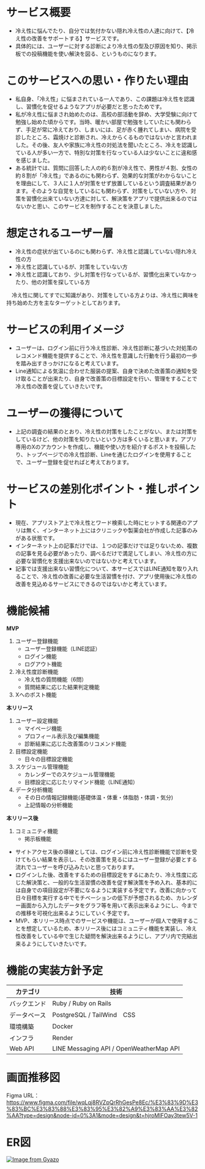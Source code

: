 # サービス概要
* 冷え性に悩んでたり、自分では気付かない隠れ冷え性の人達に向けて、【冷え性の改善をサポートする】サービスです。
* 具体的には、ユーザーに対する診断により冷え性の型及び原因を知り、掲示板での投稿機能を使い解決を図る、というものになります。

# このサービスへの思い・作りたい理由
* 私自身、「冷え性」に悩まされている一人であり、この課題は冷え性を認識し、習慣化を促せるようなアプリが必要だと思ったためです。
* 私が冷え性に悩まされ始めたのは、高校の部活動を辞め、大学受験に向けて勉強し始めた頃からです。当時、暖かい部屋で勉強をしていたにも関わらず、手足が常に冷えており、しまいには、足が赤く腫れてしまい、病院を受診したところ、霜焼けと診断され、冷えからくるものではないかと言われました。その後、友人や家族に冷え性の対処法を聞いたところ、冷えを認識している人が多い一方で、特別な対策を行なっている人は少ないことに違和感を感じました。
* ある統計では、質問に回答した人の約６割が冷え性で、男性が４割、女性の約８割が「冷え性」であるのにも関わらず、効果的な対策がわからないことを理由にして、３人に１人が対策をせず放置しているという調査結果があります。そのような自覚をしているにも関わらず、対策をしていない方や、対策を習慣化出来ていない方達に対して、解決策をアプリで提供出来るのではないかと思い、このサービスを制作することを決意しました。

# 想定されるユーザー層
* 冷え性の症状が出ているのにも関わらず、冷え性と認識していない隠れ冷え性の方
* 冷え性と認識しているが、対策をしていない方
* 冷え性と認識しており、少し対策を行なっているが、習慣化出来ていなかったり、他の対策を探している方

　冷え性に関してすでに知識があり、対策をしている方よりは、冷え性に興味を持ち始めた方を主なターゲットとしております。

# サービスの利用イメージ
* ユーザーは、ログイン前に行う冷え性診断、冷え性診断に基づいた対処策のレコメンド機能を提供することで、冷え性を意識した行動を行う最初の一歩を踏み出すきっかけになると考えています。
* Line通知による気温に合わせた服装の提案、自身で決めた改善策の通知を受け取ることが出来たり、自身で改善策の目標設定を行い、管理をすることで冷え性の改善を促していきたいです。

# ユーザーの獲得について
* 上記の調査の結果のとおり、冷え性の対策をしたことがない、または対策をしているけど、他の対策を知りたいという方は多くいると思います。アプリ専用のXのアカウントを作成し、機能や使い方を紹介するポストを投稿したり、トップページでの冷え性診断、Lineを通じたログインを使用することで、ユーザー登録を促せればと考えております。

# サービスの差別化ポイント・推しポイント
* 現在、アプリストア上で冷え性とワード検索した時にヒットする関連のアプリは無く、インターネット上にはクリニックや製薬会社が作成した記事のみがある状態です。
* インターネット上の記事だけでは、１つの記事だけでは足りないため、複数の記事を見る必要があったり、調べるだけで満足してしまい、冷え性の方に必要な習慣化を支援出来ないのではないかと考えています。
* 記事では支援出来ない習慣化について、本サービスではLINE通知を取り入れることで、冷え性の改善に必要な生活習慣を付け、アプリ使用後に冷え性の改善を見込めるサービスにできるのではないかと考えています。

# 機能候補
**MVP**
   1. ユーザー登録機能
      - ユーザー登録機能（LINE認証）
      - ログイン機能
      - ログアウト機能
   2. 冷え性度診断機能
      - 冷え性の質問機能（6問）
      - 質問結果に応じた結果判定機能
   3. Xへのポスト機能 

**本リリース**
   1. ユーザー設定機能
      - マイページ機能
      - プロフィール表示及び編集機能
      - 診断結果に応じた改善策のリコメンド機能
   2. 目標設定機能
      - 日々の目標設定機能
   3. スケジュール管理機能
      - カレンダーでのスケジュール管理機能
      - 目標設定に応じたリマインド機能（LINE通知）
   4. データ分析機能
      - その日の情報記録機能(基礎体温・体重・体脂肪・体調・気分)
      - 上記情報の分析機能

**本リリース後**
   1. コミュニティ機能
      - 掲示板機能

* サイトアクセス後の導線としては、ログイン前に冷え性診断機能で診断を受けてもらい結果を表示し、その改善策を見るにはユーザー登録が必要とする流れでユーザーを呼び込みたいと思っております。
* ログインした後、改善をするための目標設定をするにあたり、冷え性度に応じた解決策と、一般的な生活習慣の改善を促す解決策を予め入れ、基本的には自身での項目設定が不要になるように実装する予定です。改善に向かって日々目標を実行する中でモチベーションの低下が予想されるため、カレンダー画面から入力したデータをグラフ等を用いて表示出来るようにし、今までの推移を可視化出来るようにしていく予定です。
* MVP、本リリース時点でのサービスや機能は、ユーザーが個人で使用することを想定しているため、本リリース後にはコミュニティ機能を実装し、冷え性改善をしている中で生じた疑問を解決出来るようにし、アプリ内で完結出来るようにしていきたいです。

# 機能の実装方針予定
| カテゴリ       | 技術                                     |
| ------------- | -------------                           |
| バックエンド    | Ruby / Ruby on Rails                    |
| データベース    | PostgreSQL / TailWind　CSS              |
| 環境構築       | Docker                                  |
| インフラ       | Render                                  |
| Web API      | LINE Messaging API / OpenWeatherMap API  |

# 画面推移図
Figma URL：https://www.figma.com/file/wqLqj8RVZpQrRhGesPe8Ec/%E3%83%9D%E3%83%BC%E3%83%88%E3%83%95%E3%82%A9%E3%83%AA%E3%82%AA?type=design&node-id=0%3A1&mode=design&t=hjroMIFOay3tew5V-1

# ER図
[![Image from Gyazo](https://i.gyazo.com/1ee3b58a27d8a9074fbdc7690a48e930.png)](https://gyazo.com/1ee3b58a27d8a9074fbdc7690a48e930)
